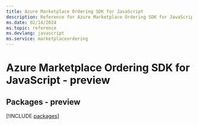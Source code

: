 ```yaml
---
title: Azure Marketplace Ordering SDK for JavaScript
description: Reference for Azure Marketplace Ordering SDK for JavaScript
ms.date: 02/14/2024
ms.topic: reference
ms.devlang: javascript
ms.service: marketplaceordering
---
```

# Azure Marketplace Ordering SDK for JavaScript - preview
## Packages - preview
[!INCLUDE [packages](marketplace-ordering-index.md)]
